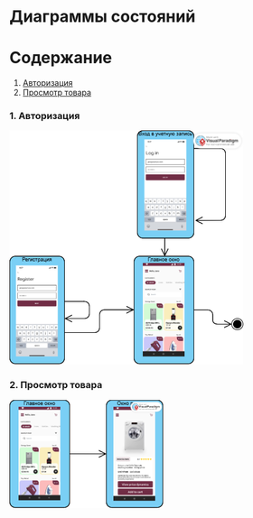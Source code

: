 # Диаграммы состояний  

# Содержание
1. [Авторизация](#1)
2. [Просмотр товара](#2)


### 1. Авторизация<a name="1"></a>

![Авторизация](https://github.com/vladmoiseev/Vshop/blob/master/diagrams/img/state1.png)

### 2. Просмотр товара<a name="2"></a>

![Просмотре товара](https://github.com/vladmoiseev/Vshop/blob/master/diagrams/img/state2.png)
